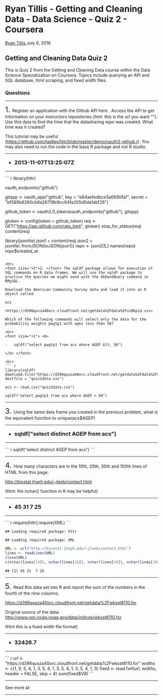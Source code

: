 Ryan Tillis - Getting and Cleaning Data - Data Science - Quiz 2 - Coursera
================
<a href="http://www.ryantillis.com"> Ryan Tillis </a>
July 6, 2016

Getting and Cleaning Data Quiz 2
--------------------------------

This is Quiz 2 from the Getting and Cleaning Data course within the Data Science Specialization on Coursera. Topics include querying an API and SQL database, html scraping, and fixed width files.

### Questions

<hr>
<font size="+2">1. </font> Register an application with the Github API here <https://github.com/settings/applications>. Access the API to get information on your instructors repositories (hint: this is the url you want "<https://api.github.com/users/jtleek/repos>"). Use this data to find the time that the datasharing repo was created. What time was it created?

This tutorial may be useful (<https://github.com/hadley/httr/blob/master/demo/oauth2-github.r>). You may also need to run the code in the base R package and not R studio.

<hr>
<font size="+1"> <b>

-   2013-11-07T13:25:07Z

</b> </font>

<hr>
``` r
library(httr)

oauth_endpoints("github")

gitapp <- oauth_app("github",
  key = "e84aefedbce3a0690faf",
  secret = "bf589b8260cb6a26719b9cc64fa205d5da1abf26")

github_token <- oauth2.0_token(oauth_endpoints("github"), gitapp)

gtoken <- config(token = github_token)
req <- GET("https://api.github.com/rate_limit", gtoken)
stop_for_status(req)
content(req)

library(jsonlite)
json1 = content(req)
json2 = jsonlite::fromJSON(toJSON(json1))
repo <- json2[5,]
names(repo)
repo$created_at
```

<hr>
<font size="+2">2. </font> The sqldf package allows for execution of SQL commands on R data frames. We will use the sqldf package to practice the queries we might send with the dbSendQuery command in RMySQL.

Download the American Community Survey data and load it into an R object called

acs

<https://d396qusza40orc.cloudfront.net/getdata%2Fdata%2Fss06pid.csv>

Which of the following commands will select only the data for the probability weights pwgtp1 with ages less than 50?

<hr>
<font size="+1"> <b>

-   sqldf("select pwgtp1 from acs where AGEP &lt; 50")

</b> </font>

<hr>
``` r
library(sqldf)
download.file("https://d396qusza40orc.cloudfront.net/getdata%2Fdata%2Fss06pid.csv", destfile = "quiz2data.csv")

acs <- read.csv("quiz2data.csv")

sqldf("select pwgtp1 from acs where AGEP < 50")
```

<hr>
<font size="+2">3. </font> Using the same data frame you created in the previous problem, what is the equivalent function to unique(acs$AGEP)
<hr>
<font size="+1"> <b>

-   sqldf("select distinct AGEP from acs")

</b> </font>

<hr>
``` r
sqldf("select distinct AGEP from acs")
```

<hr>
<font size="+2">4. </font> How many characters are in the 10th, 20th, 30th and 100th lines of HTML from this page:

<http://biostat.jhsph.edu/~jleek/contact.html>

(Hint: the nchar() function in R may be helpful)

<hr>
<font size="+1"> <b>

-   45 31 7 25

</b> </font>

<hr>
``` r
require(httr);require(XML)
```

    ## Loading required package: httr

    ## Loading required package: XML

``` r
URL <- url("http://biostat.jhsph.edu/~jleek/contact.html")
lines <- readLines(URL)
close(URL)
c(nchar(lines[10]), nchar(lines[20]), nchar(lines[30]), nchar(lines[100]))
```

    ## [1] 45 31  7 25

<hr>
<font size="+2">5. </font> Read this data set into R and report the sum of the numbers in the fourth of the nine columns.

<https://d396qusza40orc.cloudfront.net/getdata%2Fwksst8110.for>

Original source of the data: <http://www.cpc.ncep.noaa.gov/data/indices/wksst8110.for>

(Hint this is a fixed width file format)

<hr>
<font size="+1"> <b>

-   32426.7

</b> </font>

<hr>
``` r
url <- "https://d396qusza40orc.cloudfront.net/getdata%2Fwksst8110.for"
widths <- c(1, 9, 5, 4, 1, 3, 5, 4, 1, 3, 5, 4, 1, 3, 5, 4, 1, 3)
fixed <- read.fwf(url, widths, header = FALSE, skip = 4)
sum(fixed$V8)
```

<hr>
See more at: <http://www.ryantillis.com/>

<hr>
